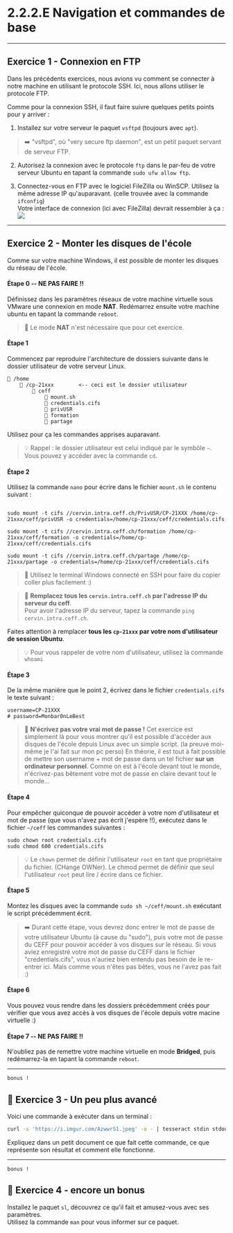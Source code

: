 # 2.2.2.E Navigation et commandes de base
---

## Exercice 1 - Connexion en FTP
Dans les précédents exercices, nous avions vu comment se connecter à notre machine en utilisant le protocole SSH. Ici, nous allons utiliser le protocole FTP.

Comme pour la connexion SSH, il faut faire suivre quelques petits points pour y arriver :

1. Installez sur votre serveur le paquet `vsftpd` (toujours avec `apt`).
> ➡️ "vsftpd", où "very secure ftp daemon", est un petit paquet servant de serveur FTP.


2. Autorisez la connexion avec le protocole `ftp`  dans le par-feu de votre serveur Ubuntu en tapant la commande `sudo ufw allow ftp`.


3. Connectez-vous en FTP avec le logiciel FileZilla ou WinSCP. Utilisez la même adresse IP qu'auparavant. (celle trouvée avec la commande `ifconfig`)  
   Votre interface de connexion (ici avec FileZilla) devrait ressembler à ça : 
   ![](https://i.imgur.com/di3xWm4.png)

---

## Exercice 2 - Monter les disques de l'école
Comme sur votre machine Windows, il est possible de monter les disques du réseau de l'école.

#### Étape 0 -- NE PAS FAIRE !!
Définissez dans les paramètres réseaux de votre machine virtuelle sous  VMware une connexion en mode **NAT**. Redémarrez ensuite votre machine ubuntu en tapant la commande `reboot`.
> 🚨 Le mode **NAT** n'est nécessaire que pour cet exercice.

#### Étape 1
Commencez par reproduire l'architecture de dossiers suivante dans le dossier utilisateur de votre serveur Linux.
```
📁 /home
	📁 /cp-21xxx        <-- ceci est le dossier utilisateur
		📁 ceff
			📄 mount.sh
			📄 credentials.cifs
			📁 privUSR
			📁 formation
			📁 partage
```
Utilisez pour ça les commandes apprises auparavant.

> 💡 Rappel : le dossier utilisateur est celui indiqué par le symbôle `~`. Vous pouvez y accéder avec la commande `cd`.


#### Étape 2
Utilisez la commande `nano` pour écrire dans le fichier `mount.sh` le contenu suivant : 
```shell

sudo mount -t cifs //cervin.intra.ceff.ch/PrivUSR/CP-21XXX /home/cp-21xxx/ceff/privUSR -o credentials=/home/cp-21xxx/ceff/credentials.cifs

sudo mount -t cifs //cervin.intra.ceff.ch/formation /home/cp-21xxx/ceff/formation -o credentials=/home/cp-21xxx/ceff/credentials.cifs

sudo mount -t cifs //cervin.intra.ceff.ch/partage /home/cp-21xxx/partage -o credentials=/home/cp-21xxx/ceff/credentials.cifs
```

> 📌 Utilisez le terminal Windows connecté en SSH pour faire du copier coller plus facilement :)

> 🚨 **Remplacez tous les `cervin.intra.ceff.ch` par l'adresse IP du serveur du ceff**.  
> Pour avoir l'adresse IP du serveur, tapez la commande `ping cervin.intra.ceff.ch`.

Faites attention à remplacer **tous les `cp-21xxx`  par votre nom d'utilisateur de session Ubuntu**.

> 💡 Pour vous rappeler de votre nom d'utilisateur, utilisez la commande `whoami`


#### Étape 3
De la même manière que le point 2, écrivez dans le fichier `credentials.cifs` le texte suivant :
```shell
username=CP-21XXX
# password=Monbar0nLeBest
```

> 🚨 **N'écrivez pas votre vrai mot de passe !** Cet exercice est simplement là pour vous montrer qu'il est possible d'accéder aux disques de l'école depuis Linux avec un simple script. (la preuve moi-même je l'ai fait sur mon pc perso)
> En théorie, il est tout à fait possible de mettre son username + mot de passe dans un tel fichier **sur un ordinateur personnel**. Comme on est à l'école devant tout le monde, n'écrivez-pas bêtement votre mot de passe en claire devant tout le monde...


#### Étape 4
Pour empêcher quiconque de pouvoir accéder à votre nom d'utilisateur et mot de passe (que vous n'avez pas écrit j'espère !!), exécutez dans le fichier `~/ceff` les commandes suivantes :
```shell
sudo chown root credentials.cifs
sudo chmod 600 credentials.cifs
```

> 💡 Le `chown` permet de définir l'utilisateur `root` en tant que propriétaire du fichier. (CHange OWNer).
> Le chmod permet de définir que seul l'utilisateur `root` peut lire / écrire dans ce fichier.


#### Étape 5
Montez les disques avec la commande `sudo sh ~/ceff/mount.sh` exécutant le script précédemment écrit.

> ➡️ Durant cette étape, vous devrez donc entrer le mot de passe de votre utilisateur Ubuntu (à cause du "sudo"), puis votre mot de passe du CEFF pour pouvoir accéder à vos disques sur le réseau.
> Si vous aviez enregistré votre mot de passe du CEFF dans le fichier "credentials.cifs", vous n'auriez bien entendu pas besoin de le re-entrer ici. Mais comme vous n'êtes pas bêtes, vous ne l'avez pas fait :)


#### Étape 6
Vous pouvez vous rendre dans les dossiers précédemment créés pour vérifier que vous avez accès à vos disques de l'école depuis votre macine virtuelle :)


#### Étape 7 -- NE PAS FAIRE !!
N'oubliez pas de remettre votre machine virtuelle en mode **Bridged**, puis redémarrez-la en tapant la commande `reboot`.

---


`bonus !`
## 🎁 Exercice 3 - Un peu plus avancé
Voici une commande à exécuter dans un terminal :

```sh
curl -s 'https://i.imgur.com/AzwwrS1.jpeg' -o - | tesseract stdin stdout | grep --color 609
```

Expliquez dans un petit document ce que fait cette commande, ce que représente son résultat et comment elle fonctionne.

---

`bonus !`
## 🎁 Exercice 4 - encore un bonus
Installez le paquet `sl`, découvrez ce qu'il fait et amusez-vous avec ses paramètres.  
Utilisez la commande `man` pour vous informer sur ce paquet.